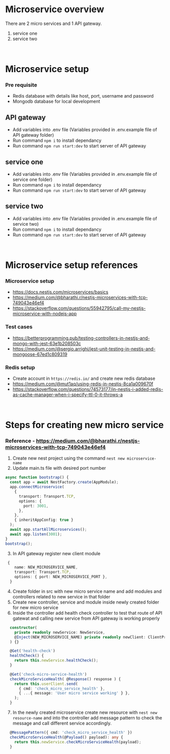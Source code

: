 # Microservice overview

There are 2 micro services and 1 API gateway.

1. service one
2. service two

&nbsp;

# Microservice setup

### Pre requisite

- Redis database with details like host, port, username and password
- Mongodb database for local development

## API gateway

- Add variables into .env file (Variables provided in .env.example file of API gateway folder)
- Run command `npm i` to install dependancy
- Run command `npm run start:dev` to start server of API gateway

## service one

- Add variables into .env file (Variables provided in .env.example file of service one folder)
- Run command `npm i` to install dependancy
- Run command `npm run start:dev` to start server of API gateway

## service two

- Add variables into .env file (Variables provided in .env.example file of service two)
- Run command `npm i` to install dependancy
- Run command `npm run start:dev` to start server of API gateway

&nbsp;

# Microservice setup references

### Microservice setup

- https://docs.nestjs.com/microservices/basics
- https://medium.com/@bharathi.r/nestjs-microservices-with-tcp-749043e46ef4
- https://stackoverflow.com/questions/55942795/call-my-nestjs-microservice-with-nodejs-app

### Test cases

- https://betterprogramming.pub/testing-controllers-in-nestjs-and-mongo-with-jest-63e1b208503c
- https://medium.com/@sergio.arrighi/jest-unit-testing-in-nestjs-and-mongoose-67ed1c809319

### Redis setup

- Create account in `https://redis.io/` and create new redis database
- https://medium.com/@mut1aq/using-redis-in-nestjs-8ca1a009670f
- https://stackoverflow.com/questions/74573177/in-nestjs-i-added-redis-as-cache-manager-when-i-specify-ttl-0-it-throws-a

&nbsp;

# Steps for creating new micro service

### Reference - https://medium.com/@bharathi.r/nestjs-microservices-with-tcp-749043e46ef4

1. Create new nest project using the command `nest new microservice-name`
2. Update main.ts file with desired port number

```typescript
async function bootstrap() {
  const app = await NestFactory.create(AppModule);
  app.connectMicroservice(
    {
      transport: Transport.TCP,
      options: {
        port: 3001,
      },
    },
    { inheritAppConfig: true }
  );
  await app.startAllMicroservices();
  await app.listen(3001);
}
bootstrap();
```

3. In API gateway register new client module

```typescript
 {
    name: NEW_MICROSERVICE_NAME,
    transport: Transport.TCP,
    options: { port: NEW_MICROSERVICE_PORT },
  }
```

4. Create folder in src with new micro service name and add modules and controllers related to new service in that folder
5. Create new controller, service and module inside newly created folder for new micro service
6. Inside the controller add health check controller to test that route of API gatewat and calling new service from API gateway is working properly

```typescript
  constructor(
    private readonly newService: NewService,
    @Inject(NEW_MICROSERVICE_NAME) private readonly newClient: ClientProxy,
  ) {}

  @Get('health-check')
  healthCheck() {
    return this.newService.healthCheck();
  }

  @Get('check-micro-service-health')
  checkMicroServiceHealth( @Response() response ) {
    return this.userClient.send(
      { cmd: 'check_micro_service_health' },
      { ...{ message: 'User micro service working' } },
    );
  }
```

7. In the newly created microservice create new resource with `nest new resource-name` and into the controller add message pattern to check the message and call different service accordingly.

```typescript
  @MessagePattern({ cmd: 'check_micro_service_health' })
  checkMicroServiceHealth(@Payload() payload): any {
    return this.newService.checkMicroServiceHealth(payload);
  }
```
